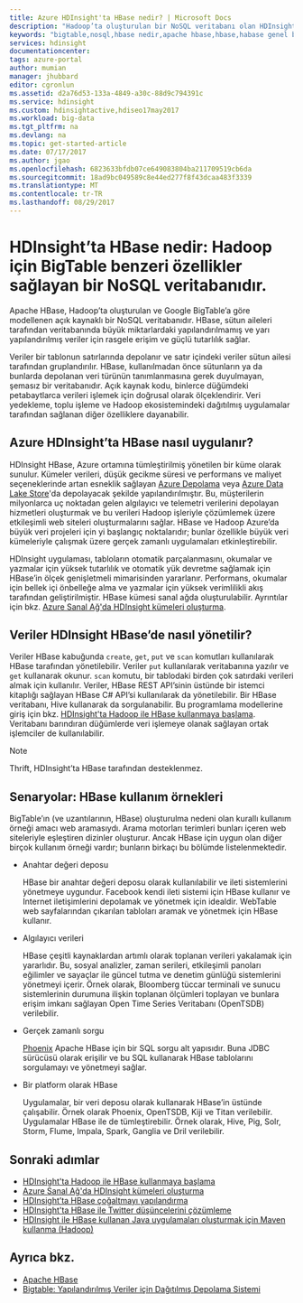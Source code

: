 ```yaml
---
title: Azure HDInsight'ta HBase nedir? | Microsoft Docs
description: "Hadoop’ta oluşturulan bir NoSQL veritabanı olan HDInsight’ta Apache HBase’e giriş. Kullanım örnekleri hakkında bilgi edinin ve HBase’i diğer Hadoop kümeleriyle karşılaştırın."
keywords: "bigtable,nosql,hbase nedir,apache hbase,hbase,habase genel bakış,"
services: hdinsight
documentationcenter: 
tags: azure-portal
author: mumian
manager: jhubbard
editor: cgronlun
ms.assetid: d2a76d53-133a-4849-a30c-88d9c794391c
ms.service: hdinsight
ms.custom: hdinsightactive,hdiseo17may2017
ms.workload: big-data
ms.tgt_pltfrm: na
ms.devlang: na
ms.topic: get-started-article
ms.date: 07/17/2017
ms.author: jgao
ms.openlocfilehash: 6823633bfdb07ce649083804ba211709519cb6da
ms.sourcegitcommit: 18ad9bc049589c8e44ed277f8f43dcaa483f3339
ms.translationtype: MT
ms.contentlocale: tr-TR
ms.lasthandoff: 08/29/2017
---
```

# <a name="what-is-hbase-in-hdinsight-a-nosql-database-that-provides-bigtable-like-capabilities-for-hadoop"></a>HDInsight’ta HBase nedir: Hadoop için BigTable benzeri özellikler sağlayan bir NoSQL veritabanıdır.
Apache HBase, Hadoop’ta oluşturulan ve Google BigTable’a göre modellenen açık kaynaklı bir NoSQL veritabanıdır. HBase, sütun aileleri tarafından veritabanında büyük miktarlardaki yapılandırılmamış ve yarı yapılandırılmış veriler için rasgele erişim ve güçlü tutarlılık sağlar.

Veriler bir tablonun satırlarında depolanır ve satır içindeki veriler sütun ailesi tarafından gruplandırılır. HBase, kullanılmadan önce sütunların ya da bunlarda depolanan veri türünün tanımlanmasına gerek duyulmayan, şemasız bir veritabanıdır. Açık kaynak kodu, binlerce düğümdeki petabaytlarca verileri işlemek için doğrusal olarak ölçeklendirir. Veri yedekleme, toplu işleme ve Hadoop ekosistemindeki dağıtılmış uygulamalar tarafından sağlanan diğer özelliklere dayanabilir.

## <a name="how-is-hbase-implemented-in-azure-hdinsight"></a>Azure HDInsight’ta HBase nasıl uygulanır?
HDInsight HBase, Azure ortamına tümleştirilmiş yönetilen bir küme olarak sunulur. Kümeler verileri, düşük gecikme süresi ve performans ve maliyet seçeneklerinde artan esneklik sağlayan [Azure Depolama](./hdinsight-hadoop-use-blob-storage.md) veya [Azure Data Lake Store](./hdinsight-hadoop-use-data-lake-store.md)'da depolayacak şekilde yapılandırılmıştır. Bu, müşterilerin milyonlarca uç noktadan gelen algılayıcı ve telemetri verilerini depolayan hizmetleri oluşturmak ve bu verileri Hadoop işleriyle çözümlemek üzere etkileşimli web siteleri oluşturmalarını sağlar. HBase ve Hadoop Azure’da büyük veri projeleri için yi başlangıç noktalarıdır; bunlar özellikle büyük veri kümeleriyle çalışmak üzere gerçek zamanlı uygulamaları etkinleştirebilir.

HDInsight uygulaması, tabloların otomatik parçalanmasını, okumalar ve yazmalar için yüksek tutarlılık ve otomatik yük devretme sağlamak için HBase’in ölçek genişletmeli mimarisinden yararlanır. Performans, okumalar için bellek içi önbelleğe alma ve yazmalar için yüksek verimlilikli akış tarafından geliştirilmiştir. HBase kümesi sanal ağda oluşturulabilir. Ayrıntılar için bkz. [Azure Sanal Ağ'da HDInsight kümeleri oluşturma][hbase-provision-vnet].

## <a name="how-is-data-managed-in-hdinsight-hbase"></a>Veriler HDInsight HBase’de nasıl yönetilir?
Veriler HBase kabuğunda `create`, `get`, `put` ve `scan` komutları kullanılarak HBase tarafından yönetilebilir. Veriler `put` kullanılarak veritabanına yazılır ve `get` kullanarak okunur. `scan` komutu, bir tablodaki birden çok satırdaki verileri almak için kullanılır. Veriler, HBase REST API’sinin üstünde bir istemci kitaplığı sağlayan HBase C# API’si kullanılarak da yönetilebilir. Bir HBase veritabanı, Hive kullanarak da sorgulanabilir. Bu programlama modellerine giriş için bkz. [HDInsight'ta Hadoop ile HBase kullanmaya başlama][hbase-get-started]. Veritabanı barındıran düğümlerde veri işlemeye olanak sağlayan ortak işlemciler de kullanılabilir.

> [!NOTE]
> Thrift, HDInsight’ta HBase tarafından desteklenmez.
>

## <a name="scenarios-use-cases-for-hbase"></a>Senaryolar: HBase kullanım örnekleri
BigTable’ın (ve uzantılarının, HBase) oluşturulma nedeni olan kurallı kullanım örneği amacı web aramasıydı. Arama motorları terimleri bunları içeren web siteleriyle eşleştiren dizinler oluşturur. Ancak HBase için uygun olan diğer birçok kullanım örneği vardır; bunların birkaçı bu bölümde listelenmektedir.

* Anahtar değeri deposu
  
    HBase bir anahtar değeri deposu olarak kullanılabilir ve ileti sistemlerini yönetmeye uygundur. Facebook kendi ileti sistemi için HBase kullanır ve Internet iletişimlerini depolamak ve yönetmek için idealdir. WebTable web sayfalarından çıkarılan tabloları aramak ve yönetmek için HBase kullanır.
* Algılayıcı verileri
  
    HBase çeşitli kaynaklardan artımlı olarak toplanan verileri yakalamak için yararlıdır. Bu, sosyal analizler, zaman serileri, etkileşimli panoları eğilimler ve sayaçlar ile güncel tutma ve denetim günlüğü sistemlerini yönetmeyi içerir. Örnek olarak, Bloomberg tüccar terminali ve sunucu sistemlerinin durumuna ilişkin toplanan ölçümleri toplayan ve bunlara erişim imkanı sağlayan Open Time Series Veritabanı (OpenTSDB) verilebilir.
* Gerçek zamanlı sorgu
  
    [Phoenix](http://phoenix.apache.org/) Apache HBase için bir SQL sorgu alt yapısıdır. Buna JDBC sürücüsü olarak erişilir ve bu SQL kullanarak HBase tablolarını sorgulamayı ve yönetmeyi sağlar.
* Bir platform olarak HBase
  
    Uygulamalar, bir veri deposu olarak kullanarak HBase’in üstünde çalışabilir. Örnek olarak Phoenix, OpenTSDB, Kiji ve Titan verilebilir. Uygulamalar HBase ile de tümleştirebilir. Örnek olarak, Hive, Pig, Solr, Storm, Flume, Impala, Spark, Ganglia ve Dril verilebilir.

## <a name="next-steps"></a>Sonraki adımlar
* [HDInsight'ta Hadoop ile HBase kullanmaya başlama][hbase-get-started]
* [Azure Sanal Ağ'da HDInsight kümeleri oluşturma][hbase-provision-vnet]
* [HDInsight’ta HBase çoğaltmayı yapılandırma](hdinsight-hbase-replication.md)
* [HDInsight'ta HBase ile Twitter düşüncelerini çözümleme][hbase-twitter-sentiment]
* [HDInsight ile HBase kullanan Java uygulamaları oluşturmak için Maven kullanma (Hadoop)][hbase-build-java-maven]

## <a name="see-also"></a>Ayrıca bkz.
* [Apache HBase](https://hbase.apache.org/)
* [Bigtable: Yapılandırılmış Veriler için Dağıtılmış Depolama Sistemi](http://research.google.com/archive/bigtable.html)

[hbase-provision-vnet]: hdinsight-hbase-provision-vnet.md

[hbase-twitter-sentiment]: hdinsight-hbase-analyze-twitter-sentiment.md

[hbase-build-java-maven]: hdinsight-hbase-build-java-maven.md

[hdinsight-use-hive]: hdinsight-use-hive.md

[hdinsight-storage]: ../hdinsight-hadoop-use-blob-storage.md

[hbase-get-started]: http://azure.microsoft.com/documentation/articles/hdinsight-hbase-get-started/

[azure-purchase-options]: http://azure.microsoft.com/pricing/purchase-options/
[azure-member-offers]: http://azure.microsoft.com/pricing/member-offers/
[azure-free-trial]: http://azure.microsoft.com/pricing/free-trial/
[azure-management-portal]: https://portal.azure.com/
[azure-create-storageaccount]:../storage/common/storage-create-storage-account.md

[apache-hadoop]: http://hadoop.apache.org/
